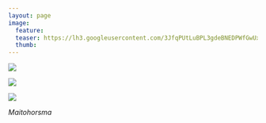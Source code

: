 ```yaml
---
layout: page
image:
  feature:
  teaser: https://lh3.googleusercontent.com/3JfqPUtLuBPL3gdeBNEDPWfGwUxCW9WQ6yCmozuj3kE=w245
  thumb:
---
```


[![](https://lh3.googleusercontent.com/OfmRLOrScscIPINNDxwvcT67IRwlFe_xMkdwUV7cHyU=w800)](https://lh3.googleusercontent.com/OfmRLOrScscIPINNDxwvcT67IRwlFe_xMkdwUV7cHyU=s0)

[![](https://lh3.googleusercontent.com/6pV4P9V1-FC2yR1UAX8H-5I70ZxHcZg7f8KvjsFQXqA=w800)](https://lh3.googleusercontent.com/6pV4P9V1-FC2yR1UAX8H-5I70ZxHcZg7f8KvjsFQXqA=s0)

[![](https://lh3.googleusercontent.com/UtHQVl4MfCX75LMBMGG8kapzeEIWS3M84EllkHgrodo=w800)](https://lh3.googleusercontent.com/UtHQVl4MfCX75LMBMGG8kapzeEIWS3M84EllkHgrodo=s0)

*Maitohorsma*
